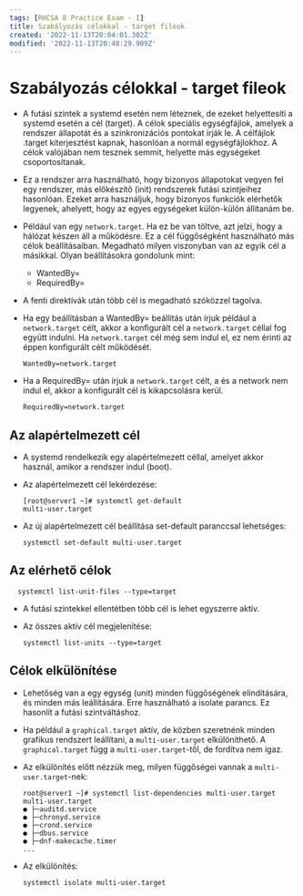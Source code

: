 ```yaml
---
tags: [RHCSA 8 Practice Exam - I]
title: Szabályozás célokkal - target fileok
created: '2022-11-13T20:04:01.302Z'
modified: '2022-11-13T20:48:29.909Z'
---
```


# Szabályozás célokkal - target fileok

- A futási szintek a systemd esetén nem léteznek, de ezeket helyettesíti a systemd esetén a cél (target). A célok speciális egységfájlok, amelyek a rendszer állapotát és a szinkronizációs pontokat írják le. A célfájlok .target kiterjesztést kapnak, hasonlóan a normál egységfájlokhoz. A célok valójában nem tesznek semmit, helyette más egységeket csoportosítanak.

- Ez a rendszer arra használható, hogy bizonyos állapotokat vegyen fel egy rendszer, más előkészítő (init) rendszerek futási szintjeihez hasonlóan. Ezeket arra használjuk, hogy bizonyos funkciók elérhetők legyenek, ahelyett, hogy az egyes egységeket külön-külön állítanám be.

- Például van egy `network.target`. Ha ez be van töltve, azt jelzi, hogy a hálózat készen áll a működésre. Ez a cél függőségként használható más célok beállításaiban. Megadható milyen viszonyban van az egyik cél a másikkal. Olyan beállításokra gondolunk mint:

    - WantedBy=
    - RequiredBy=

- A fenti direktívák után több cél is megadható szóközzel tagolva.

- Ha egy beállításban a WantedBy= beállítás után írjuk például a `network.target` célt, akkor a konfigurált cél a `network.target` céllal fog együtt indulni. Ha `network.target` cél még sem indul el, ez nem érinti az éppen konfigurált célt működését.

      WantedBy=network.target

- Ha a RequiredBy= után írjuk a `network.target` célt, a és a network nem indul el, akkor a konfigurált cél is kikapcsolásra kerül.

      RequiredBy=network.target

## Az alapértelmezett cél

- A systemd rendelkezik egy alapértelmezett céllal, amelyet akkor használ, amikor a rendszer indul (boot).

- Az alapértelmezett cél lekérdezése:

      [root@server1 ~]# systemctl get-default 
      multi-user.target

- Az új alapértelmezett cél beállítása set-default paranccsal lehetséges:

      systemctl set-default multi-user.target


## Az elérhető célok

      systemctl list-unit-files --type=target

- A futási szintekkel ellentétben több cél is lehet egyszerre aktív.

- Az összes aktív cél megjelenítése:

      systemctl list-units --type=target


## Célok elkülönítése

- Lehetőség van a egy egység (unit) minden függőségének elindítására, és minden más leállítására. Erre használható a isolate parancs. Ez hasonlít a futási szintváltáshoz.

- Ha például a `graphical.target` aktív, de közben szeretnénk minden grafikus rendszert leállítani, a `multi-user.target` elkülöníthető. A `graphical.target` függ a `multi-user.target`-től, de fordítva nem igaz.

- Az elkülönítés előtt nézzük meg, milyen függőségei vannak a `multi-user.target`-nek:

      root@server1 ~]# systemctl list-dependencies multi-user.target 
      multi-user.target
      ● ├─auditd.service
      ● ├─chronyd.service
      ● ├─crond.service
      ● ├─dbus.service
      ● ├─dnf-makecache.timer
      ...

- Az elkülönítés:

      systemctl isolate multi-user.target
